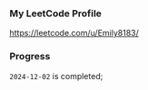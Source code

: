 ### My LeetCode Profile

https://leetcode.com/u/Emily8183/

### Progress

`2024-12-02` is completed;
